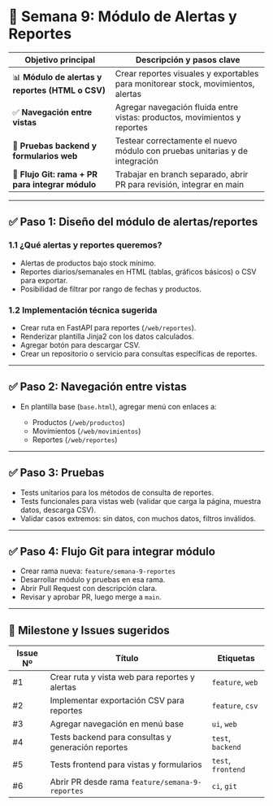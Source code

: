 # 📅 Semana 9: Módulo de Alertas y Reportes

| Objetivo principal                               | Descripción y pasos clave                                                         |
| ------------------------------------------------ | --------------------------------------------------------------------------------- |
| 📊 **Módulo de alertas y reportes (HTML o CSV)** | Crear reportes visuales y exportables para monitorear stock, movimientos, alertas |
| ✅ **Navegación entre vistas**                    | Agregar navegación fluida entre vistas: productos, movimientos y reportes         |
| 🧪 **Pruebas backend y formularios web**         | Testear correctamente el nuevo módulo con pruebas unitarias y de integración      |
| 🌿 **Flujo Git: rama + PR para integrar módulo** | Trabajar en branch separado, abrir PR para revisión, integrar en main             |

---

## ✅ Paso 1: Diseño del módulo de alertas/reportes

### 1.1 ¿Qué alertas y reportes queremos?

* Alertas de productos bajo stock mínimo.
* Reportes diarios/semanales en HTML (tablas, gráficos básicos) o CSV para exportar.
* Posibilidad de filtrar por rango de fechas y productos.

### 1.2 Implementación técnica sugerida

* Crear ruta en FastAPI para reportes (`/web/reportes`).
* Renderizar plantilla Jinja2 con los datos calculados.
* Agregar botón para descargar CSV.
* Crear un repositorio o servicio para consultas específicas de reportes.

---

## ✅ Paso 2: Navegación entre vistas

* En plantilla base (`base.html`), agregar menú con enlaces a:

  * Productos (`/web/productos`)
  * Movimientos (`/web/movimientos`)
  * Reportes (`/web/reportes`)

---

## ✅ Paso 3: Pruebas

* Tests unitarios para los métodos de consulta de reportes.
* Tests funcionales para vistas web (validar que carga la página, muestra datos, descarga CSV).
* Validar casos extremos: sin datos, con muchos datos, filtros inválidos.

---

## ✅ Paso 4: Flujo Git para integrar módulo

* Crear rama nueva: `feature/semana-9-reportes`
* Desarrollar módulo y pruebas en esa rama.
* Abrir Pull Request con descripción clara.
* Revisar y aprobar PR, luego merge a `main`.

---

## 🧭 Milestone y Issues sugeridos

| Issue Nº | Título                                             | Etiquetas          |
| -------- | -------------------------------------------------- | ------------------ |
| #1       | Crear ruta y vista web para reportes y alertas     | `feature`, `web`   |
| #2       | Implementar exportación CSV para reportes          | `feature`, `csv`   |
| #3       | Agregar navegación en menú base                    | `ui`, `web`        |
| #4       | Tests backend para consultas y generación reportes | `test`, `backend`  |
| #5       | Tests frontend para vistas y formularios           | `test`, `frontend` |
| #6       | Abrir PR desde rama `feature/semana-9-reportes`    | `ci`, `git`        |
